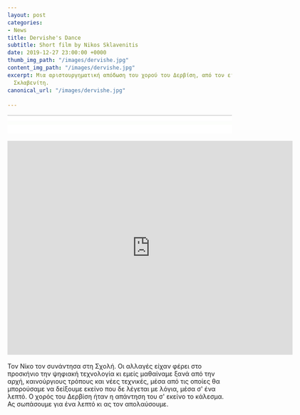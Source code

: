 ```yaml
---
layout: post
categories:
- News
title: Dervishe's Dance
subtitle: Short film by Nikos Sklavenitis
date: 2019-12-27 23:00:00 +0000
thumb_img_path: "/images/dervishe.jpg"
content_img_path: "/images/dervishe.jpg"
excerpt: Μια αριστουργηματική απόδωση του χορού του Δερβίση, από τον εικαστικό Νίκο
  Σκλαβενίτη.
canonical_url: "/images/dervishe.jpg"

---
```

![](/images/bwok-2.jpg)
<iframe src="https://player.vimeo.com/video/2400406" width="640" height="480" frameborder="0" allow="autoplay; fullscreen" allowfullscreen></iframe>

Τον Νίκο τον συνάντησα στη Σχολή. Οι αλλαγές είχαν φέρει στο προσκήνιο την ψηφιακή τεχνολογία κι εμείς μαθαίναμε ξανά από την αρχή, καινούργιους τρόπους και νέες τεχνικές, μέσα από τις οποίες θα μπορούσαμε να δείξουμε εκείνο που δε λέγεται με λόγια, μέσα σ' ένα λεπτό. Ο χορός του Δερβίση ήταν η απάντηση του σ' εκείνο το κάλεσμα.   
Ας σωπάσουμε για ένα λεπτό κι ας τον απολαύσουμε.